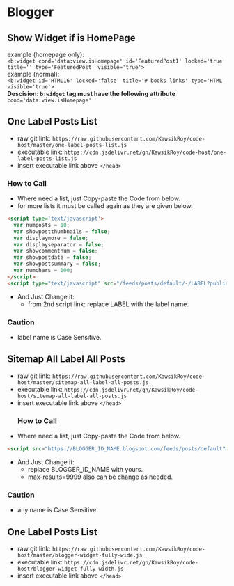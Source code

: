 # Blogger
## Show Widget if is HomePage
example (homepage only):  
```<b:widget cond='data:view.isHomepage' id='FeaturedPost1' locked='true' title='' type='FeaturedPost' visible='true'>```  
example (normal):  
``` <b:widget id='HTML16' locked='false' title='# books links' type='HTML' visible='true'> ```  
**Descision: ```b:widget``` tag must have the following attribute**  
``` cond='data:view.isHomepage' ```
## One Label Posts List
  - raw git link: ``` https://raw.githubusercontent.com/KawsikRoy/code-host/master/one-label-posts-list.js ```
  - executable link: ``` https://cdn.jsdelivr.net/gh/KawsikRoy/code-host/one-label-posts-list.js ```
  - insert executable link above ```</head>```
  ### How to Call
  - Where need a list, just Copy-paste the Code from below.
  - for more lists it must be called again as they are given below.
```html
<script type='text/javascript'>
  var numposts = 10;
  var showpostthumbnails = false;
  var displaymore = false;
  var displayseparator = false;
  var showcommentnum = false;
  var showpostdate = false;
  var showpostsummary = false;
  var numchars = 100;
</script>
<script type="text/javascript" src="/feeds/posts/default/-/LABEL?published&alt=json-in-script&callback=labelthumbs"></script>
```
  - And Just Change it:
    - from 2nd script link: replace LABEL with the label name.
  ### Caution
  - label name is Case Sensitive.
## Sitemap All Label All Posts
  - raw git link: ``` https://raw.githubusercontent.com/KawsikRoy/code-host/master/sitemap-all-label-all-posts.js ```
  - executable link: ``` https://cdn.jsdelivr.net/gh/KawsikRoy/code-host/sitemap-all-label-all-posts.js ```
  - insert executable link above ```</head>```
    ### How to Call
  - Where need a list, just Copy-paste the Code from below.
```html
<script src="https://BLOGGER_ID_NAME.blogspot.com/feeds/posts/default?max-results=9999&amp;alt=json-in-script&amp;callback=loadtoc"></script>
```
  - And Just Change it:
    - replace BLOGGER_ID_NAME with yours.
    - max-results=9999 also can be change as needed.
  ### Caution
  - any name is Case Sensitive.

## One Label Posts List
  - raw git link: ``` https://raw.githubusercontent.com/KawsikRoy/code-host/master/blogger-widget-fully-wide.js ```
  - executable link: ``` https://cdn.jsdelivr.net/gh/KawsikRoy/code-host/blogger-widget-fully-width.js ```
  - insert executable link above ```</head>```

